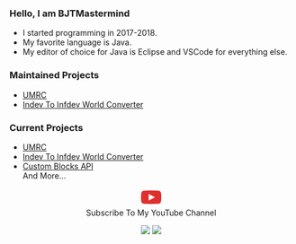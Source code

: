 ### Hello, I am BJTMastermind

* I started programming in 2017-2018.
* My favorite language is Java.
* My editor of choice for Java is Eclipse and VSCode for everything else.
  
### Maintained Projects
* [UMRC](https://www.github.com/BJTMastermind/UMRC)
* [Indev To Infdev World Converter](https://www.github.com/BJTMastermind/Indev-To-Infdev-World-Converter)

### Current Projects
* [UMRC](https://www.github.com/BJTMastermind/UMRC)
* [Indev To Infdev World Converter](https://www.github.com/BJTMastermind/Indev-To-Infdev-World-Converter)
* [Custom Blocks API](https://www.github.com/BJTMastermind/Custom-Blocks-API)<br>
And More...

<p align="center">
  <a href="https://www.youtube.com/channel/UCiFDXb0SDboAOyZOzQHjw2w"><img width=36 height=32 alt="Youtube" src="https://github.com/BJTMastermind/BJTMastermind/blob/main/youtube-512.png"></a><br>
Subscribe To My YouTube Channel
</p>

<p align="center">
  <img src="https://github-readme-stats.vercel.app/api?username=BJTMastermind&count_private=true&show_icons=true&bg_color=0d1117&title_color=7cf221&text_color=f9f3d8&icon_color=00ddf0&locale=en">
  <img src="https://github-readme-stats.vercel.app/api/top-langs/?username=BJTMastermind&layout=compact&bg_color=0d1117&title_color=7cf221&text_color=f9f3d8&icon_color=00ddf0&locale=en">
</p>
